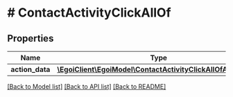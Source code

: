 # # ContactActivityClickAllOf

## Properties

Name | Type | Description | Notes
------------ | ------------- | ------------- | -------------
**action_data** | [**\EgoiClient\EgoiModel\ContactActivityClickAllOfActionData**](ContactActivityClickAllOfActionData.md) |  | [optional]

[[Back to Model list]](../../README.md#models) [[Back to API list]](../../README.md#endpoints) [[Back to README]](../../README.md)
